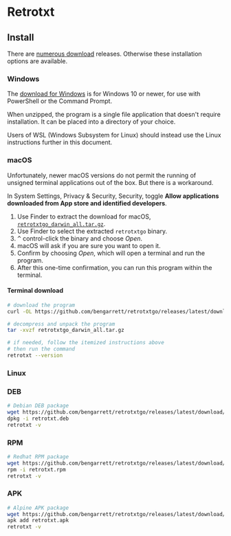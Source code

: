 # Retrotxt

## Install

There are [numerous download](https://github.com/bengarrett/retrotxtgo/releases/latest/) releases. Otherwise these installation options are available.

### Windows 

The [download for Windows](https://github.com/bengarrett/retrotxtgo/releases/latest/download/retrotxtgo_windows_amd64.zip) is for Windows 10 or newer, for use with PowerShell or the Command Prompt. 

When unzipped, the program is a single file application that doesn't require installation. It can be placed into a directory of your choice.

Users of WSL (Windows Subsystem for Linux) should instead use the Linux instructions further in this document.

### macOS 

Unfortunately, newer macOS versions do not permit the running of unsigned terminal applications out of the box. But there is a workaround.

In System Settings, Privacy & Security, Security, toggle **Allow applications downloaded from App store and identified developers**.

1. Use Finder to extract the download for macOS, [`retrotxtgo_darwin_all.tar.gz`](https://github.com/bengarrett/retrotxtgo/releases/latest/download/retrotxtgo_darwin_all.tar.gz).
1. Use Finder to select the extracted `retrotxtgo` binary. 
1. <kbd>^</kbd> control-click the binary and choose _Open_. 
1. macOS will ask if you are sure you want to open it. 
1. Confirm by choosing _Open_, which will open a terminal and run the program. 
1. After this one-time confirmation, you can run this program within the terminal.

#### Terminal download

```sh
# download the program
curl -OL https://github.com/bengarrett/retrotxtgo/releases/latest/download/retrotxtgo_darwin_all.tar.gz

# decompress and unpack the program
tar -xvzf retrotxtgo_darwin_all.tar.gz

# if needed, follow the itemized instructions above
# then run the command
retrotxt --version
```

### Linux
### DEB
```sh
# Debian DEB package
wget https://github.com/bengarrett/retrotxtgo/releases/latest/download/retrotxtgo.deb
dpkg -i retrotxt.deb
retrotxt -v
```

### RPM
```sh
# Redhat RPM package
wget https://github.com/bengarrett/retrotxtgo/releases/latest/download/retrotxtgo.rpm
rpm -i retrotxt.rpm
retrotxt -v
```

### APK
```sh
# Alpine APK package
wget https://github.com/bengarrett/retrotxtgo/releases/latest/download/retrotxtgo.apk
apk add retrotxt.apk
retrotxt -v
```
